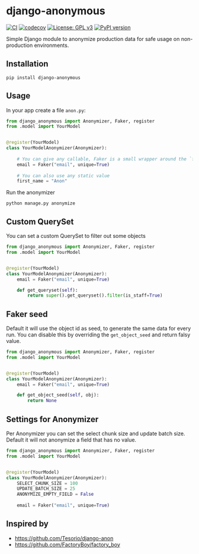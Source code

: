 # django-anonymous 

[![CI](https://github.com/krukas/django-anonymous/actions/workflows/main.yml/badge.svg)](https://github.com/krukas/django-anonymous/actions/workflows/main.yml)
[![codecov](https://codecov.io/gh/krukas/django-anonymous/branch/master/graph/badge.svg?token=BPQQ1RVKDJ)](https://codecov.io/gh/krukas/django-anonymous)
[![License: GPL v3](https://img.shields.io/badge/License-GPLv3-blue.svg)](https://www.gnu.org/licenses/gpl-3.0)
[![PyPI version](https://badge.fury.io/py/django-anonymous.svg)](https://badge.fury.io/py/django-anonymous)


Simple Django module to anonymize production data for safe usage on non-production environments.

## Installation

    pip install django-anonymous

## Usage

In your app create a file `anon.py`:

```python
from django_anonymous import Anonymizer, Faker, register
from .model import YourModel


@register(YourModel)
class YourModelAnonymizer(Anonymizer):
    
    # You can give any callable, Faker is a small wrapper around the `faker` library. 
    email = Faker("email", unique=True)
    
    # You can also use any static value
    first_name = "Anon"
```

Run the anonymizer

    python manage.py anonymize

## Custom QuerySet

You can set a custom QuerySet to filter out some objects

```python
from django_anonymous import Anonymizer, Faker, register
from .model import YourModel


@register(YourModel)
class YourModelAnonymizer(Anonymizer):
    email = Faker("email", unique=True)

    def get_queryset(self):
        return super().get_queryset().filter(is_staff=True)
```

## Faker seed

Default it will use the object id as seed, to generate the same data for every run.
You can disable this by overriding the `get_object_seed` and return falsy value.

```python
from django_anonymous import Anonymizer, Faker, register
from .model import YourModel


@register(YourModel)
class YourModelAnonymizer(Anonymizer):
    email = Faker("email", unique=True)

    def get_object_seed(self, obj):
        return None
```

## Settings for Anonymizer

Per Anonymizer you can set the select chunk size and update batch size.
Default it will not anonymize a field that has no value.

```python
from django_anonymous import Anonymizer, Faker, register
from .model import YourModel


@register(YourModel)
class YourModelAnonymizer(Anonymizer):
    SELECT_CHUNK_SIZE = 100
    UPDATE_BATCH_SIZE = 25
    ANONYMIZE_EMPTY_FIELD = False
    
    email = Faker("email", unique=True)
```

## Inspired by

- https://github.com/Tesorio/django-anon
- https://github.com/FactoryBoy/factory_boy
